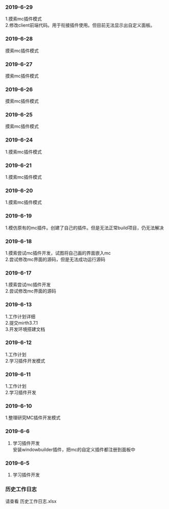### 2019-6-29
1.摸索mc插件模式<br>
2.修改client前端代码。用于衔接插件使用。但目前无法显示出自定义面板。<br>
### 2019-6-28
摸索mc插件模式<br>
### 2019-6-27
摸索mc插件模式<br>
### 2019-6-26
摸索mc插件模式<br>
### 2019-6-25
摸索mc插件模式<br>
### 2019-6-24
1.摸索mc插件模式<br>
### 2019-6-21
1.摸索mc插件模式<br>
### 2019-6-20
1.摸索mc插件模式<br>
### 2019-6-19
1.模仿原有的mc插件。创建了自己的插件。但是无法正常build项目，仍无法解决<br>
### 2019-6-18
1.摸索尝试mc插件开发，试图将自己画的界面嵌入mc<br>
2.尝试修改mc界面的源码，但是无法成功运行源码<br>
### 2019-6-17
1.摸索尝试mc插件开发<br>
2.尝试修改mc界面的源码<br>
### 2019-6-13
1.工作计划详细<br>
2.提交mirth3.7.1<br>
3.开发环境搭建文档<br>

### 2019-6-12
1.工作计划<br>
2.学习插件开发模式

### 2019-6-11
1.工作计划<br>
2.学习插件开发

### 2019-6-10
1.整理研究MC插件开发模式

### 2019-6-6
1. 学习插件开发<br>
安装windowbuilder插件，把mc的自定义插件都注册到面板中

### 2019-6-5
1. 学习插件开发

### 历史工作日志
请查看  历史工作日志.xlsx
